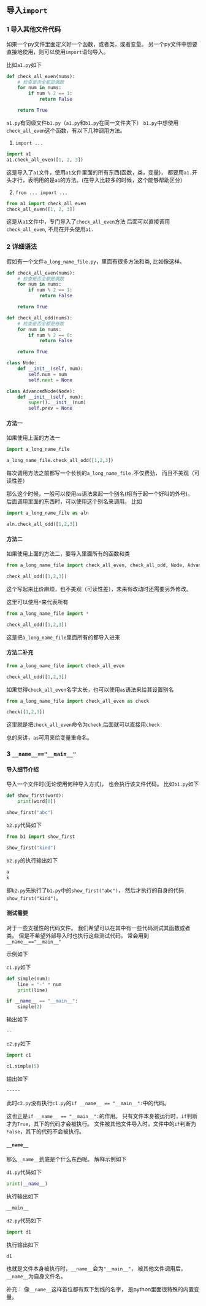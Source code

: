 ## 导入`import`
### 1 导入其他文件代码
如果一个py文件里面定义好一个函数，或者类，或者变量。
另一个py文件中想要直接地使用，则可以使用`import`语句导入。

比如`a1.py`如下
```python
def check_all_even(nums):
    # 检查是否全都是偶数
    for num in nums:
        if num % 2 == 1:
            return False

    return True
```

`a1.py`有同级文件`b1.py`（`a1.py`和`b1.py`在同一文件夹下）
`b1.py`中想使用`check_all_even`这个函数，有以下几种调用方法。

1. `import ...`
```python
import a1
a1.check_all_even([1, 2, 3])
```
这是导入了`a1`文件，使用`a1`文件里面的所有东西(函数，类，变量)，
都要用`a1.`开头才行，表明用的是`a1`的方法。(在导入比较多的时候，这个能够帮助区分)

2. `from ... import ...`
```python
from a1 import check_all_even
check_all_even([1, 2, 3])
```
这是从`a1`文件中，专门导入了`check_all_even`方法
后面可以直接调用`check_all_even`, 不用在开头使用`a1.`

### 2 详细语法
假如有一个文件`a_long_name_file.py`，里面有很多方法和类,
比如像这样。
```python
def check_all_even(nums):
    # 检查是否全都是偶数
    for num in nums:
        if num % 2 == 1:
            return False

    return True

def check_all_odd(nums):
    # 检查是否全都是奇数
    for num in nums:
        if num % 2 == 0:
            return False

    return True

class Node:
    def __init__(self, num):
        self.num = num
        self.next = None

class AdvancedNode(Node):
    def __init__(self, num):
        super().__init__(num)
        self.prev = None
```
#### 方法一
如果使用上面的方法一
```python
import a_long_name_file

a_long_name_file.check_all_odd([1,2,3])
```
每次调用方法之前都写一个长长的`a_long_name_file.`不仅费劲，
而且不美观（可读性差）

那么这个时候，一般可以使用`as`语法来起一个别名(相当于起一个好叫的外号)。
后面调用里面的东西时，可以使用这个别名来调用。
比如
```python
import a_long_name_file as aln

aln.check_all_odd([1,2,3])
```

#### 方法二
如果使用上面的方法二，要导入里面所有的函数和类
```python
from a_long_name_file import check_all_even, check_all_odd, Node, AdvancedNode

check_all_odd([1,2,3])
```
这个写起来比价麻烦，也不美观（可读性差），未来有改动时还需要另外修改。

这里可以使用`*`来代表所有
```python
from a_long_name_file import *

check_all_odd([1,2,3])
```
这是把`a_long_name_file`里面所有的都导入进来

#### 方法二补充
```python
from a_long_name_file import check_all_even

check_all_odd([1,2,3])
```

如果觉得`check_all_even`名字太长，也可以使用`as`语法来给其设置别名

```python
from a_long_name_file import check_all_even as check

check([1,2,3])
```
这里就是把`check_all_even`命令为`check`,后面就可以直接用`check`

总的来讲，`as`可用来给变量重命名。

### 3 `__name__=="__main__"`
#### 导入细节介绍
导入一个文件时(无论使用何种导入方式)，
也会执行该文件代码。
比如`b1.py`如下
```python
def show_first(word):
    print(word[0])

show_first("abc")
```
`b2.py`代码如下
```python
from b1 import show_first

show_first("kind")
```
`b2.py`的执行输出如下
```python
a
k
```

即`b2.py`先执行了`b1.py`中的`show_first("abc")`，
然后才执行的自身的代码`show_first("kind")`。

#### 测试需要

对于一些支援性的代码文件。
我们希望可以在其中有一些代码测试其函数或者类。
但是不希望外部导入时也执行这些测试代码。
常会用到`__name__=="__main__"`

示例如下

`c1.py`如下
```python
def simple(num):
    line = "-" * num
    print(line)

if __name__ == "__main__":
    simple(2)
```
输出如下
```txt
--
```

`c2.py`如下
```python
import c1

c1.simple(5)
```
输出如下
```txt
-----
```

此时`c2.py`没有执行`c1.py`的`if __name__ == "__main__":`中的代码。

这也正是`if __name__ == "__main__":`的作用。
只有文件本身被运行时，`if`判断才为`True`，其下的代码才会被执行。
文件被其他文件导入时，文件中的`if`判断为`False`，其下的代码不会被执行。

#### `__name__`

那么`__name__`到底是个什么东西呢。
解释示例如下

`d1.py`代码如下
```python
print(__name__)
```
执行输出如下
```txt
__main__
```

`d2.py`代码如下
```python
import d1
```
执行输出如下
```txt
d1
```
也就是文件本身被执行时，`__name__`会为`"__main__"`，
被其他文件调用后，`__name__`为自身文件名。


补充： 像`__name__`这样首位都有双下划线的名字，
是python里面很特殊的内置变量。
